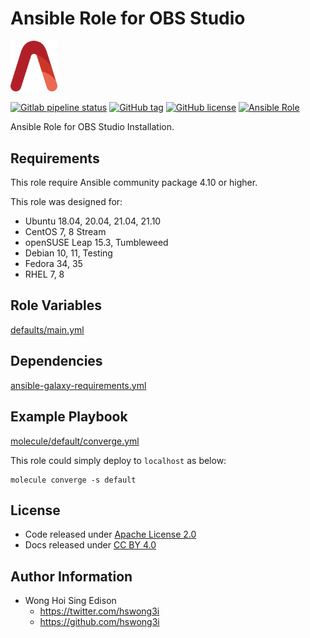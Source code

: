 # Ansible Role for OBS Studio

<img src="/alvistack.svg" width="75" alt="AlviStack">

[![Gitlab pipeline status](https://img.shields.io/gitlab/pipeline/alvistack/ansible-role-obs_studio/master)](https://gitlab.com/alvistack/ansible-role-obs_studio/-/pipelines)
[![GitHub tag](https://img.shields.io/github/tag/alvistack/ansible-role-obs_studio.svg)](https://github.com/alvistack/ansible-role-obs_studio/tags)
[![GitHub license](https://img.shields.io/github/license/alvistack/ansible-role-obs_studio.svg)](https://github.com/alvistack/ansible-role-obs_studio/blob/master/LICENSE)
[![Ansible Role](https://img.shields.io/badge/galaxy-alvistack.obs_studio-blue.svg)](https://galaxy.ansible.com/alvistack/obs_studio)

Ansible Role for OBS Studio Installation.

## Requirements

This role require Ansible community package 4.10 or higher.

This role was designed for:

  - Ubuntu 18.04, 20.04, 21.04, 21.10
  - CentOS 7, 8 Stream
  - openSUSE Leap 15.3, Tumbleweed
  - Debian 10, 11, Testing
  - Fedora 34, 35
  - RHEL 7, 8

## Role Variables

[defaults/main.yml](defaults/main.yml)

## Dependencies

[ansible-galaxy-requirements.yml](ansible-galaxy-requirements.yml)

## Example Playbook

[molecule/default/converge.yml](molecule/default/converge.yml)

This role could simply deploy to `localhost` as below:

    molecule converge -s default

## License

  - Code released under [Apache License 2.0](LICENSE)
  - Docs released under [CC BY 4.0](http://creativecommons.org/licenses/by/4.0/)

## Author Information

  - Wong Hoi Sing Edison
      - <https://twitter.com/hswong3i>
      - <https://github.com/hswong3i>
